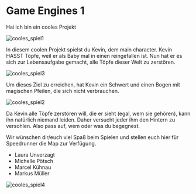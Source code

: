 # Game Engines 1
 
Hai ich bin ein cooles Projekt

![cooles_spiel1](https://user-images.githubusercontent.com/59581396/145069175-36e10d46-6ac3-4b49-a0ee-647912797458.PNG)

In diesem coolen Projekt spielst du Kevin, dem main character.
Kevin HASST Töpfe, weil er als Baby mal in einen reingefallen ist. 
Nun hat er es sich zur Lebensaufgabe gemacht, alle Töpfe dieser Welt zu zerstören.

![cooles_spiel3](https://user-images.githubusercontent.com/59581396/145069241-f956fd8f-2f86-4fbc-9dd0-2da18efd1122.PNG)

Um dieses Ziel zu erreichen, hat Kevin ein Schwert und einen Bogen mit magischen Pfeilen, die sich nicht verbrauchen. 

![cooles_spiel2](https://user-images.githubusercontent.com/59581396/145069310-6f680f47-8e2d-4c7e-b55c-573446a04538.PNG)

Da Kevin alle Töpfe zerstören will, die er sieht (egal, wem sie gehören), kann ihn natürlich niemand leiden. 
Daher versucht jeder ihm den Hintern zu versohlen. Also pass auf, wem oder was du begegnest. 

Wir wünschen dir/euch viel Spaß beim Spielen und stellen euch hier für Speedrunner die Map zur Verfügung.

- Laura Unverzagt
- Michelle Pötsch
- Marcel Kühnau
- Markus Müller

![cooles_spiel4](https://user-images.githubusercontent.com/59581396/145070253-79ccf392-10c7-403a-bac0-f54a2ef22013.PNG)
